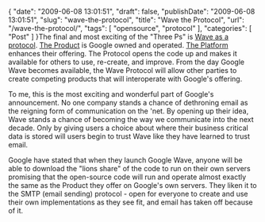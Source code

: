 {
    "date": "2009-06-08 13:01:51",
    "draft": false,
    "publishDate": "2009-06-08 13:01:51",
    "slug": "wave-the-protocol",
    "title": "Wave the Protocol",
    "url": "\/wave-the-protocol\/",
    "tags": [
        "opensource",
        "protocol"
    ],
    "categories": [
        "Post"
    ]
}The final and most exciting of the "Three Ps" is [Wave as a
protocol](http://www.waveprotocol.org/). [The
Product](//the.geekorium.com.au/wave-the-product/) is Google owned and
operated. [The Platform](//the.geekorium.com.au/wave-the-platform/)
enhances their offering. The Protocol opens the code up and makes it
available for others to use, re-create, and improve. From the day Google
Wave becomes available, the Wave Protocol will allow other parties to
create competing products that will interoperate with Google's offering.

To me, this is the most exciting and wonderful part of Google's
announcement. No one company stands a chance of dethroning email as the
reigning form of communication on the 'net. By opening up their idea,
Wave stands a chance of becoming the way we communicate into the next
decade. Only by giving users a choice about where their business
critical data is stored will users begin to trust Wave like they have
learned to trust email.

Google have stated that when they launch Google Wave, anyone will be
able to download the "lions share" of the code to run on their own
servers promising that the open-source code will run and operate almost
exactly the same as the Product they offer on Google's own servers. They
liken it to the SMTP (email sending) protocol - open for everyone to
create and use their own implementations as they see fit, and email has
taken off because of it.